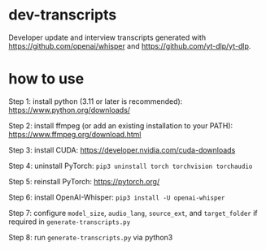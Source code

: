 # dev-transcripts
 
Developer update and interview transcripts generated with https://github.com/openai/whisper and https://github.com/yt-dlp/yt-dlp.

# how to use

Step 1: install python (3.11 or later is recommended):  https://www.python.org/downloads/

Step 2: install ffmpeg (or add an existing installation to your PATH):  https://www.ffmpeg.org/download.html

Step 3: install CUDA:  https://developer.nvidia.com/cuda-downloads

Step 4: uninstall PyTorch:  `pip3 uninstall torch torchvision torchaudio`

Step 5: reinstall PyTorch:  https://pytorch.org/

Step 6: install OpenAI-Whisper:  `pip3 install -U openai-whisper`

Step 7: configure `model_size`, `audio_lang`, `source_ext`, and `target_folder` if required in `generate-transcripts.py`

Step 8: run `generate-transcripts.py` via python3